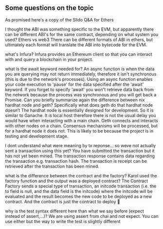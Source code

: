 
## Some questions on the topic

As promised here's a copy of the Slido Q&A for Ethers

I thought the ABI was something specific to the EVM, but apparently there can be different ABI's for the same contract, depending on what system you used? Ethers vs web3 There can be different formats of ABI in ethers, but ultimately each format will translate the ABI into bytecode for the EVM.

what's Infura? Infura provides an Ethereum client so that you can interact with and query a blockchain in your project.

what is the await keyword needed for? An async function is when the data you are querying may not return immediately, therefore it isn't synchronous (this is due to the network's processes). Using an async function enables your code execution to 'pause' for the data specified after the 'await' keyword. If you forget to specify 'await' you won't retrieve data back from the network because the process was synchronous and you will get back a Promise.
Can you briefly summarize again the difference between nix hardhat node and geth? Specifically what does geth do that hardhat node doesn’t The hardhat node is essentially designed for development. So it is similar to Ganache. It is local host therefore there is not the usual delay you would have when interacting with a main chain. Geth connects and interacts with other nodes on a chain. Consensus mechanisms will be processed, but for a hardhat node it does not. This is likely to be because the project is in testing and development stage.

I dont understand what were meaning by tx reponse... so weve not actually sent a transaction using this yet? You have submitted the transaction but it has not yet been mined. The transaction response contains data regarding the transaction e.g. transaction hash. The transaction is receipt can be retrieved after the transaction has been mined.

what is the difference between the contract and the factory? Karol used the factory function and the output was a deployed contract? The Contract Factory sends a special type of transaction, an initcode transaction (i.e. the to field is null, and the data field is the initcode) where the initcode will be evaluated and the result becomes the new code to be deployed as a new contract. And the contract is just the contract to deploy 🙂

why is the test syntax different here than what we say before (expect instead of assert,...)? We are using assert from chai and not expect. You can use either but the way to write the test is slightly different